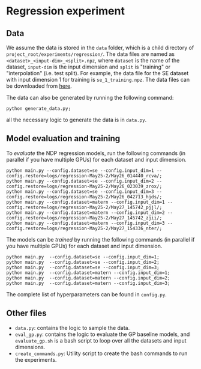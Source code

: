 # Regression experiment

## Data
We assume the data is stored in the `data` folder, which is a child directory of `project_root/experiments/regression/`. The data files are named as `<dataset>_<input-dim>_<split>.npz`, where `dataset` is the name of the dataset, `input-dim` is the input dimension and `split` is "training" or "interpolation" (i.e. test split). For example, the data file for the SE dataset with input dimension 1 for training is `se_1_training.npz`. The data files can be downloaded from [here](https://drive.google.com/drive/folders/1PgeXKvNRnz13FJNF2MZhCsH61EI8OdB7?usp=share_link).

The data can also be generated by running the following command:
```
python generate_data.py;
```
all the necessary logic to generate the data is in `data.py`.


## Model evaluation and training

To *evaluate* the NDP regression models, run the following commands (in parallel if you have multiple GPUs) for each dataset and input dimension.
```
python main.py --config.dataset=se --config.input_dim=1 --config.restore=logs/regression-May25-2/May26_014440_rcva/;
python main.py --config.dataset=se --config.input_dim=2 --config.restore=logs/regression-May25-2/May26_023039_zrox/;
python main.py --config.dataset=se --config.input_dim=3 --config.restore=logs/regression-May25-2/May26_042713_hjds/;
python main.py --config.dataset=matern --config.input_dim=1 --config.restore=logs/regression-May25-2/May27_145742_pjjl/;
python main.py --config.dataset=matern --config.input_dim=2 --config.restore=logs/regression-May25-2/May27_145742_zjii/;
python main.py --config.dataset=matern --config.input_dim=3 --config.restore=logs/regression-May25-2/May27_154336_nter/;
```

The models can be *trained* by running the following commands (in parallel if you have multiple GPUs) for each dataset and input dimension.
```
python main.py  --config.dataset=se --config.input_dim=1;
python main.py  --config.dataset=se --config.input_dim=2;
python main.py  --config.dataset=se --config.input_dim=3;
python main.py  --config.dataset=matern --config.input_dim=1;
python main.py  --config.dataset=matern --config.input_dim=2;
python main.py  --config.dataset=matern --config.input_dim=3;
```
The complete list of hyperparameters can be found in `config.py`.


## Other files

- `data.py`: contains the logic to sample the data.
- `eval_gp.py`: contains the logic to evaluate the GP baseline models, and `evaluate_gp.sh` is a bash script to loop over all the datasets and input dimensions.
- `create_commands.py`: Utility script to create the bash commands to run the experiments.